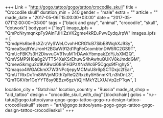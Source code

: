 +++
Link = "http://gogo.tattoo/gogo/tattoo/crocodile_skull"
title = "Crocodile skull"
duration_min = 240
gender = "male"
extra = ""
article = ""
made_date = "2017-05-06T15:00:00+03:00"
date = "2017-05-07T12:00:00+03:00"
tags = ["black and gray", "animal", "crocodile", "skull", "dotwork"]
bodypart = ["leg"]
image_ipfs = "QmPcNrymqnkpFy9AinFJHiZzVK2gme4kREuPwvEydqJrpW"
images_ipfs = [  
  "QmdpHs6beBsXZrzVySWeLCvohHCRG1cB7SibE8WqhXJ93y",
  "QmeaSsq9YeUronH2BGaW912d1PgFeCcombtmDW5RC2GS9T",
  "QmUcFBK7s3H2DiwvuGV91vuMTrDAwkYbmpakZdYjJsXM2Q",
  "QmVSMP9H8a8g2VTT54XeKSrEhuwS4hAwhuQUKV8kJmddGM",
  "QmewSkmgu2x1KA9wci68nFH3PzXNxWc6P5Cgqx9fFrghyS",
  "Qmaqso4WGACkmX7W3NPctjepyMCMuU8r6pSCTDxjc2fEar",
  "QmUTRtxDxTm8WVjnMDth7pReQZRxz6y5H5nmKfLn3hDnL3",
  "QmTGKVbr1GqYYT8sy9EBzv6gzVtQjHMkYZLXUJVp2cPTqw",
]

location_city = "Gatchina"
location_country = "Russia"
made_at_shop = "aid_tattoo"
design = "crocodile_skull_with_dog"
[blockchain]
golos = "ru--tatu/@gogo.tattoo/yana-gogo-gogo-tattoo-gogo-ru-design-tattoo-crocodileskull"
steem = "art/@gogo.tattoo/yana-gogo-gogo-tattoo-gogo-design-tattoo-crocodileskull"
+++
